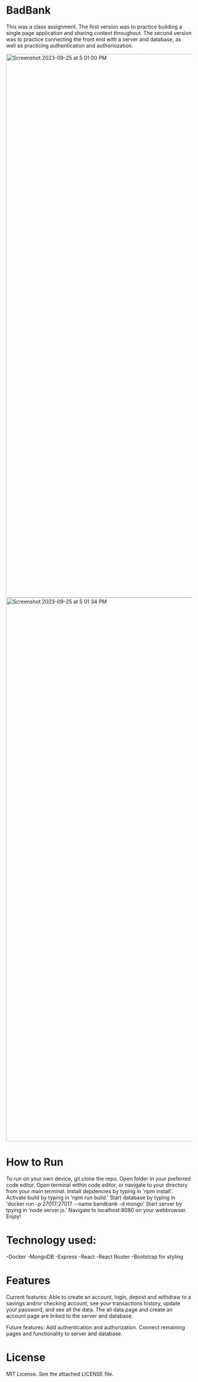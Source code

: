 # BadBank
This was a class assignment. The first version was to practice building a single page application and sharing context throughout. The second version was to practice connecting the front end with a server and database, as well as practicing authentication and authoriozation.

<img width="1470" alt="Screenshot 2023-09-25 at 5 01 00 PM" src="https://github.com/DanielleMBerg/BadBank/assets/124546091/7b92f317-e70b-4553-bc2c-c11961487735">
<img width="1470" alt="Screenshot 2023-09-25 at 5 01 34 PM" src="https://github.com/DanielleMBerg/BadBank/assets/124546091/e07178b2-2ccb-4f4d-838f-f7f36e03f58b">


# How to Run
To run on your own device, git clone the repo.
Open folder in your preferred code editor.
Open terminal within code editor, or navigate to your directory from your main terminal.
Install depdencies by typing in 'npm install'.
Activate build by typing in 'npm run build.'
Start database by typing in 'docker run -p 27017:27017 --name bandbank -d mongo'
Start server by tpying in 'node server.js.'
Navigate to localhost:8080 on your webbrowser.
Enjoy!

# Technology used:
-Docker
-MongoDB
-Express
-React
-React Router
-Bootstrap for styling

# Features
Current features: Able to create an account, login, depost and withdraw to a savings and/or checking account, see your transactions history, update your password, and see all the data. The all data page and create an account page are linked to the server and database.

Future features: Add authentication and authorization. Connect remaining pages and functionality to server and database.

# License
MIT License. See the attached LICENSE file.
